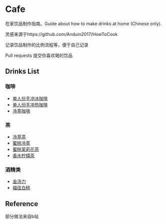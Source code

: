 # Cafe
在家饮品制作指南。Guide about how to make drinks at home (Chinese only).

灵感来源于https://github.com/Anduin2017/HowToCook

记录饮品制作的比例流程等，便于自己记录

Pull requests 提交你喜欢喝的饮品

## Drinks List
### 咖啡
- [单人份手冲冰咖啡](https://github.com/timwhitez/Cafe/blob/main/drinks/%E5%8D%95%E4%BA%BA%E4%BB%BD%E6%89%8B%E5%86%B2%E5%86%B0%E5%92%96%E5%95%A1.md)
- [单人份手冲热咖啡](https://github.com/timwhitez/Cafe/blob/main/drinks/%E5%8D%95%E4%BA%BA%E4%BB%BD%E6%89%8B%E5%86%B2%E7%83%AD%E5%92%96%E5%95%A1.md)
- [冷萃咖啡](https://github.com/timwhitez/Cafe/blob/main/drinks/%E5%86%B7%E8%90%83%E5%92%96%E5%95%A1.md)

### 茶
- [冷萃茶](https://github.com/timwhitez/Cafe/blob/main/drinks/%E5%86%B7%E8%90%83%E8%8C%B6.md)
- [蜜桃冷萃](https://github.com/timwhitez/Cafe/blob/main/drinks/%E8%9C%9C%E6%A1%83%E5%86%B7%E8%90%83.md)
- [蜜桃茉莉花茶](https://github.com/timwhitez/Cafe/blob/main/drinks/%E8%9C%9C%E6%A1%83%E8%8C%89%E8%8E%89%E8%8A%B1%E8%8C%B6.md)
- [香水柠檬茶](https://github.com/timwhitez/Cafe/blob/main/drinks/%E9%A6%99%E6%B0%B4%E6%9F%A0%E6%AA%AC%E8%8C%B6.md)

### 酒精类
- [金汤力](https://github.com/timwhitez/Cafe/blob/main/drinks/%E9%87%91%E6%B1%A4%E5%8A%9B.md)
- [福佳白桃](https://github.com/timwhitez/Cafe/blob/main/drinks/%E7%A6%8F%E4%BD%B3%E7%99%BD%E6%A1%83.md)


## Reference
部分做法来自b站
